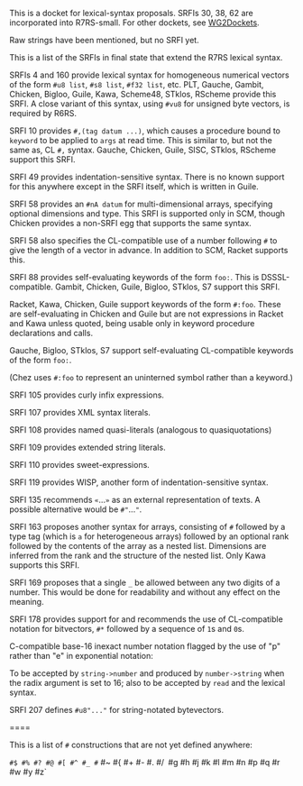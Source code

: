 This is a docket for lexical-syntax proposals.
SRFIs 30, 38, 62 are incorporated into R7RS-small.
For other dockets, see [WG2Dockets](WG2Dockets.md).

Raw strings have been mentioned, but no SRFI yet.

This is a list of the SRFIs in final state that extend the R7RS lexical syntax.

SRFIs 4 and 160 provide lexical syntax for homogeneous numerical vectors
of the form `#u8 list`, `#s8 list`, `#f32 list`, etc. 
PLT, Gauche, Gambit, Chicken, Bigloo, Guile, Kawa, Scheme48, STklos, RScheme provide this SRFI.
A close variant of this syntax, using `#vu8` for unsigned byte vectors, is required by R6RS.

SRFI 10 provides `#,(tag datum ...)`, which causes a procedure bound to `keyword` to be applied
to `args` at read time.  This is similar to, but not the same as, CL `#,` syntax.
Gauche, Chicken, Guile, SISC, STklos, RScheme support this SRFI.

SRFI 49 provides indentation-sensitive syntax.
There is no known support for this anywhere except in the SRFI itself,
which is written in Guile.

SRFI 58 provides an `#nA datum` for multi-dimensional arrays,
specifying optional dimensions and type.
This SRFI is supported only in SCM,
though Chicken provides a non-SRFI egg that supports the same syntax.

SRFI 58 also specifies the CL-compatible use of a number following `#` to give
the length of a vector in advance.  In addition to SCM, Racket supports this.

SRFI 88 provides self-evaluating keywords of the form `foo:`.
This is DSSSL-compatible.
Gambit, Chicken, Guile, Bigloo, STklos, S7 support this SRFI.

Racket, Kawa, Chicken, Guile support keywords of the form `#:foo`.
These are self-evaluating in Chicken and Guile but are not expressions in Racket and Kawa
unless quoted, being usable only in keyword procedure declarations and calls.

Gauche, Bigloo, STklos, S7
support self-evaluating CL-compatible keywords of the form `foo:`.

(Chez uses `#:foo` to represent an uninterned symbol rather than a keyword.)

SRFI 105 provides curly infix expressions.

SRFI 107 provides XML syntax literals.

SRFI 108 provides named quasi-literals (analogous to quasiquotations)

SRFI 109 provides extended string literals.

SRFI 110 provides sweet-expressions.

SRFI 119 provides WISP, another form of indentation-sensitive syntax.

SRFI 135 recommends `«`...`»` as an external representation of texts.
A possible alternative would be `#"`...`"`.

SRFI 163 proposes another syntax for arrays, consisting of `#` followed
by a type tag (which is `a` for heterogeneous arrays) followed by an optional rank
followed by the contents of the array as a nested list.
Dimensions are inferred from the rank and the structure of the nested list.
Only Kawa supports this SRFI.

SRFI 169 proposes that a single `_` be allowed between any two digits of a number.
This would be done for readability and without any effect on the meaning.

SRFI 178 provides support for and recommends the use of CL-compatible
notation for bitvectors, `#*` followed by a sequence of `1`s and `0`s.

C-compatible base-16 inexact number notation
flagged by the use of "p" rather than "e" in exponential notation:

To be accepted by `string->number` and produced by `number->string`
when the radix argument is set  to 16; also to be accepted by `read` and the lexical syntax.

SRFI 207 defines `#u8"..."` for string-notated bytevectors.

====

This is a list of `#` constructions that are not yet defined anywhere:  

`#$ #% #? #@ #[ #^ #_ #` #~ #{ #+ #- #. #/`
`#g #h #j #k #l #m #n #p #q #r #w #y #z`
